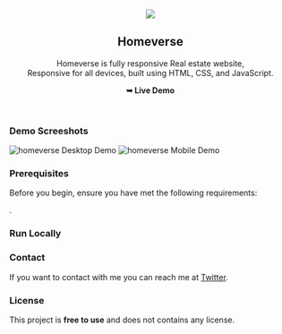 <div align="center">
  

 

  <br />
  <br />
  
  <img src="./readme-images/project-logo.png" />

  <h2 align="center">Homeverse</h2>

  Homeverse is fully responsive Real estate website, <br />Responsive for all devices, built using HTML, CSS, and JavaScript.

  <a ><strong>➥ Live Demo</strong></a>

</div>

<br />

### Demo Screeshots

![homeverse Desktop Demo](./readme-images/desktop.png "Desktop Demo")
![homeverse Mobile Demo](./readme-images/mobile.png "Mobile Demo")

### Prerequisites

Before you begin, ensure you have met the following requirements:

.

### Run Locally



### Contact

If you want to contact with me you can reach me at [Twitter](https://www.linkedin.com/in/navnit-keshav-715259258/).

### License

This project is **free to use** and does not contains any license.
